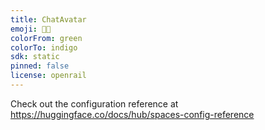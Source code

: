 ```yaml
---
title: ChatAvatar
emoji: 💩💩
colorFrom: green
colorTo: indigo
sdk: static
pinned: false
license: openrail
---
```


Check out the configuration reference at https://huggingface.co/docs/hub/spaces-config-reference
